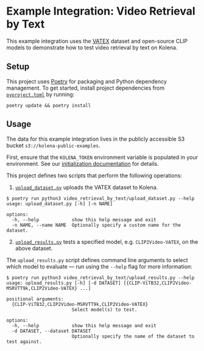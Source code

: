 # Example Integration: Video Retrieval by Text

This example integration uses the [VATEX](https://eric-xw.github.io/vatex-website/) dataset and
open-source CLIP models to demonstrate how to test video retrieval by text on Kolena.

## Setup

This project uses [Poetry](https://python-poetry.org/) for packaging and Python dependency management. To get started,
install project dependencies from [`pyproject.toml`](./pyproject.toml) by running:

```shell
poetry update && poetry install
```

## Usage

The data for this example integration lives in the publicly accessible S3 bucket `s3://kolena-public-examples`.

First, ensure that the `KOLENA_TOKEN` environment variable is populated in your environment. See our
[initialization documentation](https://docs.kolena.com/installing-kolena/#initialization) for details.

This project defines two scripts that perform the following operations:

1. [`upload_dataset.py`](video_retrieval_by_text/upload_dataset.py) uploads the VATEX dataset to Kolena.

```shell
$ poetry run python3 video_retrieval_by_text/upload_dataset.py --help
usage: upload_dataset.py [-h] [-n NAME]

options:
  -h, --help            show this help message and exit
  -n NAME, --name NAME  Optionally specify a custom name for the dataset.
```

2. [`upload_results.py`](video_retrieval_by_text/upload_results.py) tests a specified model, e.g. `CLIP2Video-VATEX`,
on the above dataset.

The `upload_results.py` script defines command line arguments to select which model to evaluate — run using the
`--help` flag for more information:

```shell
$ poetry run python3 video_retrieval_by_text/upload_results.py --help
usage: upload_results.py [-h] [-d DATASET] [{CLIP-ViTB32,CLIP2Video-MSRVTT9k,CLIP2Video-VATEX} ...]

positional arguments:
  {CLIP-ViTB32,CLIP2Video-MSRVTT9k,CLIP2Video-VATEX}
                        Select model(s) to test.

options:
  -h, --help            show this help message and exit
  -d DATASET, --dataset DATASET
                        Optionally specify the name of the dataset to test against.
```
